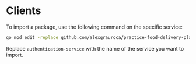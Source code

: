 # Clients

To import a package, use the following command on the specific service:

```bash
go mod edit -replace github.com/alexgrauroca/practice-food-delivery-platform/clients/authentication-service=../../clients/authentication-service
```

Replace `authentication-service` with the name of the service you want to import.
